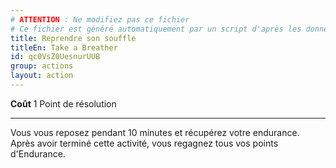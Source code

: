 ```yaml
---
# ATTENTION : Ne modifiez pas ce fichier
# Ce fichier est généré automatiquement par un script d'après les données du module Foundry VTT officiel et de sa traduction
title: Reprendre son souffle
titleEn: Take a Breather
id: qc0VsZ0UesnurUUB
group: actions
layout: action
---
```

<p><span id="ctl00_MainContent_DetailedOutput"><strong>Coût</strong> 1 Point de résolution</span></p><hr><p>Vous vous reposez pendant 10 minutes et récupérez votre endurance. Après avoir terminé cette activité, vous regagnez tous vos points d'Endurance.&nbsp;</p>
